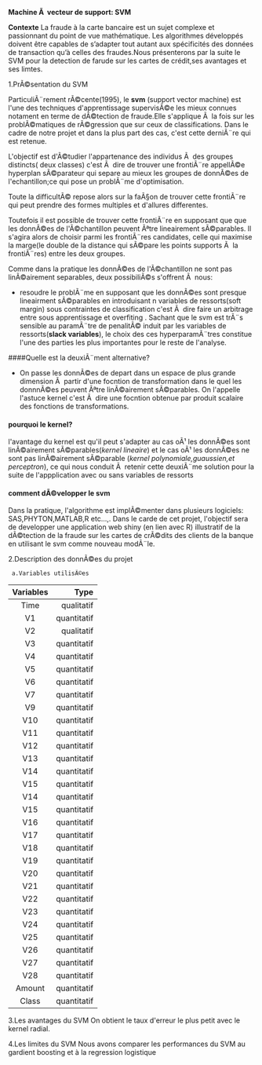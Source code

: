 **Machine Ã  vecteur de support: SVM**
  
   **Contexte**
La fraude à la carte bancaire est un sujet complexe et passionnant du point de vue mathématique. Les algorithmes développés doivent être capables de s’adapter tout autant aux spécificités des données de transaction qu’à celles des fraudes.Nous présenterons par la suite le SVM pour la detection de farude sur les cartes de crédit,ses avantages et ses limtes.

  
   1.PrÃ©sentation du SVM
  
  ParticuliÃ¨rement rÃ©cente(1995), le **svm** (support vector machine) est l'une des techniques d'apprentissage supervisÃ©e les mieux connues notament en terme de dÃ©tection de fraude.Elle s'applique Ã  la fois sur les problÃ©matiques de rÃ©gression que sur ceux de classifications. Dans le cadre de notre projet  et dans la plus part des cas, c'est cette derniÃ¨re qui est retenue.   

L'objectif est d'Ã©tudier l'appartenance des individus Ã  des groupes distincts( deux classes) c'est Ã  dire de trouver une frontiÃ¨re appellÃ©e hyperplan sÃ©parateur qui  separe au mieux les groupes de  donnÃ©es de l'echantillon;ce qui pose un problÃ¨me d'optimisation.

Toute la difficultÃ© repose alors  sur la faÃ§on  de trouver cette frontiÃ¨re qui peut prendre des formes multiples et d'allures  differentes.     

Toutefois il est possible de trouver cette frontiÃ¨re en  supposant  que que les donnÃ©es de l'Ã©chantillon peuvent Ãªtre lineairement sÃ©parables. Il s'agira alors de choisir parmi les frontiÃ¨res candidates, celle qui maximise la marge(le double de la distance qui sÃ©pare les points supports Ã  la frontiÃ¨res) entre les deux groupes. 

 Comme dans la pratique les donnÃ©es de l'Ã©chantillon ne sont pas linÃ©airement separables, deux possibiliÃ©s s'offrent Ã  nous:    
 
   * resoudre le problÃ¨me en supposant que les donnÃ©es sont presque lineairment sÃ©parables en introduisant n variables  de ressorts(soft margin) sous contraintes de  classification c'est Ã  dire faire un arbitrage entre sous apprentissage et overfiting . Sachant  que le svm est trÃ¨s sensible au paramÃ¨tre de penalitÃ© induit par les variables de ressorts(**slack variables**), le choix des ces hyperparamÃ¨tres  constitue l'une des parties les plus importantes pour le reste de l'analyse. 
  

####Quelle est la deuxiÃ¨ment alternative?
  
  * On passe les donnÃ©es de depart dans un espace de plus grande dimension Ã  partir d'une focntion de  transformation dans le quel les donnnÃ©es peuvent Ãªtre linÃ©airement sÃ©parables. On l'appelle l'astuce kernel c'est Ã  dire une focntion obtenue par produit scalaire  des fonctions de transformations.  
  
#### pourquoi le kernel?
l'avantage du kernel est qu'il  peut s'adapter au cas oÃ¹ les donnÃ©es sont linÃ©airement sÃ©parables(*kernel lineaire*) et le cas oÃ¹ les donnÃ©es ne sont pas  linÃ©airement sÃ©parable (*kernel  polynomiale,guaussien,et perceptron*), ce qui nous conduit Ã  retenir cette deuxiÃ¨me solution pour la suite de l'appplication  avec ou sans variables de ressorts 


#### comment dÃ©velopper le svm 

Dans la pratique, l'algorithme est implÃ©menter dans plusieurs logiciels: 
SAS,PHYTON,MATLAB,R etc...,.
Dans le carde de cet projet, l'objectif sera de developper une application web shiny (en lien avec R) illustratif de la dÃ©tection de la fraude sur les cartes de crÃ©dits des clients de la banque en utilisant le svm comme nouveau modÃ¨le. 

  
   2.Description des donnÃ©es du projet
    
     a.Variables utilisÃ©es
     
   | Variables | Type         |
   | :--------:|-------------:|
   | Time      | qualitatif   | 
   | V1        | quantitatif  |
   | V2        | qualitatif   | 
   | V3        | quantitatif  |
   | V4        | quantitatif  |
   | V5        | quantitatif  |
   | V6        | quantitatif  |
   | V7        | quantitatif  |
   | V9        | quantitatif  |
   | V10       | quantitatif  |
   | V11       | quantitatif  |
   | V12       | quantitatif  |
   | V13       | quantitatif  |
   | V14       | quantitatif  |
   | V15       | quantitatif  |
   | V14       | quantitatif  |
   | V15       | quantitatif  |
   | V16       | quantitatif  |
   | V17       | quantitatif  |
   | V18       | quantitatif  |
   | V19       | quantitatif  | 
   | V20       | quantitatif  |
   | V21       | quantitatif  |
   | V22       | quantitatif  |
   | V23       | quantitatif  |
   | V24       | quantitatif  |
   | V25       | quantitatif  |
   | V26       | quantitatif  |
   | V27       | quantitatif  |
   | V28       | quantitatif  |
   | Amount    | quantitatif  |
   | Class     | quantitatif  |
   
   3.Les avantages du SVM
On obtient le taux d'erreur le plus petit avec le kernel radial.
   
   4.Les limites du SVM
Nous avons comparer les performances du SVM au gardient boosting et à la regression logistique
 
